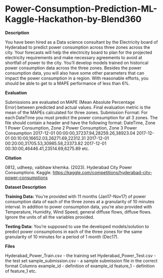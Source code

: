 # Power-Consumption-Prediction-ML-Kaggle-Hackathon-by-Blend360
**Description**

You have been hired as a Data science consultant by the Electricity board of Hyderabad to predict power consumption across three zones across the city. Your forecasts will help the electricity board to plan for the projected electricity requirements and make necessary agreements to avoid at shortfall of power to the city. You’ll develop models trained on historical power consumption data across the three zones. Besides the power consumption data, you will also have some other parameters that can impact the power consumption in a region. With reasonable efforts, you should be able to get to a MAPE performance of less than 6%.

**Evaluation**

Submissions are evaluated on MAPE (Mean Absolute Percentage Error) between predicted and actual values. Final evaluation metric is the mean of the MAPEs calculated for three zones. Submission Format: For each DateTime you must predict the power consumption for all 3 zones. The file should contain a header and have the following format: DateTime, Zone 1 Power Consumption, Zone 2 Power Consumption, Zone 3 Power Consumption 2017-12-01 00:00:00,37237.94,28259.26,38923.04 2017-12-01 00:10:00,16652.03,26271.69,22312.31 2017-12-01 00:20:00,31705.53,30985.58,23373.82 2017-12-01 00:30:00,46446.41,23514.69,6275.89 etc.

**Citation**

0812, udheep, vaibhaw khemka. (2023). Hyderabad City Power Consumptions. Kaggle. https://kaggle.com/competitions/hyderabad-city-power-consumptions

**Dataset Description**

**Training Data:** You’re provided with 11 months (Jan17-Nov17) of power consumption data of each of the three zones at a granularity of 10 minutes interval. In addition to power consumption data, you’re also provided with Temperature, Humidity, Wind Speed, general diffuse flows, diffuse flows. Ignore the units of all the variables provided.

**Testing Data:** You’re supposed to use the developed models/solution to predict power consumptions in each of the three zones for the same granularity of 10 minutes for a period of 1 month (Dec17).

**Files**

Hyderabad_Power_Train.csv - the training set
Hyderabad_Power_Test.csv - the test set
sample_submission.csv - a sample submission file in the correct format
Columns
example_id - definition of example_id
feature_1 - definition of feature_1
etc.
